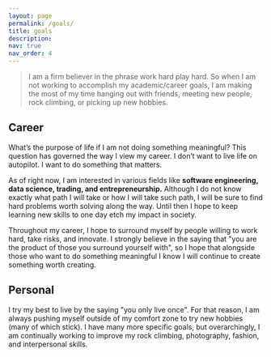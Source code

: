 ```yaml
---
layout: page
permalink: /goals/
title: goals
description: 
nav: true
nav_order: 4
---
```


> I am a firm believer in the phrase work hard play hard. So when I am not working to accomplish my academic/career goals, I am making the most of my time hanging out with friends, meeting new people, rock climbing, or picking up new hobbies. 

## Career
What’s the purpose of life if I am not doing something meaningful? This question has governed the way I view my career. I don’t want to live life on autopilot. I want to do something that matters. 

As of right now, I am interested in various fields like <b>software engineering, data science, trading, and entrepreneurship.</b> Although I do not know exactly what path I will take or how I will take such path, I will be sure to find hard problems worth solving along the way. Until then I hope to keep learning new skills to one day etch my impact in society. 

Throughout my career, I hope to surround myself by people willing to work hard, take risks, and innovate. I strongly believe in the saying that "you are the product of those you surround yourself with", so I hope that alongside those who want to do something meaningful I know I will continue to create something worth creating.

## Personal
I try my best to live by the saying "you only live once". For that reason, I am always pushing myself outside of my comfort zone to try new hobbies (many of which stick). I have many more specific goals, but overarchingly, I am continually working to improve my rock climbing, photography, fashion, and interpersonal skills. 
